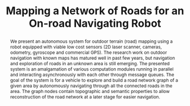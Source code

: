 ---
layout: project-page-new
title: "Mapping a Network of Roads for an On-road Navigating Robot"
authors:
  - name: Piyoosh Mukhija
    sup: #
  - name: K. Madhava Krishna
    sup: #
affiliations:
  - name: IIIT Hyderabad, India
    link: #
    sup: #
permalink: /publications/2013/Piyoosh_Mapping-a-Network/
abstract: "We present an autonomous system for outdoor terrain (road) mapping using a robot equipped with viable low cost sensors (2D laser scanner, cameras, odometry, gyroscope and commercial GPS). The research work on outdoor navigation with known maps has matured well in past few years, but navigation and exploration of roads in an unknown area
is still emerging. The presented system is an amalgamation of various computation modules running in parallel and interacting asynchronously with each other through message queues. The goal of the system is for a vehicle to explore and build a road network graph of a given area by autonomously navigating through all the connected roads in the area. The
graph nodes contain topographic and semantic properties to allow reconstruction of the road network at a later stage for easier 
navigation."
paper: https://dl.acm.org/doi/pdf/10.1145/2506095.2506144
# iframe: https://www.youtube.com/embed/jhjskX4FQwA

---